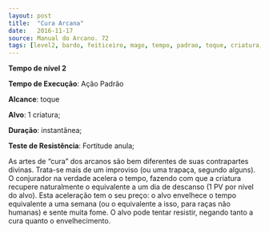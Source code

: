 ```yaml
---
layout: post
title:  "Cura Arcana"
date:   2016-11-17
source: Manual do Arcano. 72
tags: [level2, bardo, feiticeiro, mago, tempo, padrao, toque, criatura, instantanea, fortitude, anula]
---
```


**Tempo de nível 2**

**Tempo de Execução**: Ação Padrão

**Alcance**: toque

**Alvo**: 1 criatura;

**Duração**: instantânea;

**Teste de Resistência**: Fortitude anula;

As artes de “cura” dos arcanos são bem diferentes de suas contrapartes divinas. Trata-se mais de um improviso (ou uma trapaça, segundo alguns). O conjurador na verdade acelera o tempo, 
fazendo com que a criatura recupere naturalmente o equivalente a um dia de descanso (1 PV por nível do alvo). Esta aceleração tem o seu preço: o alvo envelhece 
o tempo equivalente a uma semana (ou o equivalente a isso, para raças não humanas) e sente muita fome. 
O alvo pode tentar resistir, negando tanto a cura quanto o envelhecimento.